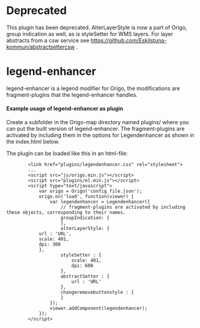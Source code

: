 # Deprecated
This plugin has been deprecated. AlterLayerStyle is now a part of Origo, group indication as well, as is styleSetter for WMS layers. For layer abstracts from a csw service see https://github.com/Eskilstuna-kommun/abstractsettercsw .

# legend-enhancer
legend-enhancer is a legend modifier for Origo, the modifications are  fragment-plugins that the legend-enhancer handles. 

#### Example usage of legend-enhancer as plugin
Create a subfolder in the Origo-map directory named plugins/ where you can put the built version of legend-enhancer. The fragment-plugins are activated by including them in the options for Legendenhancer as shown in the index.html below.

The plugin can be loaded like this in an html-file:
```
        <link href="plugins/legendenhancer.css" rel="stylesheet">
        ...
        <script src="js/origo.min.js"></script>
        <script src="plugins/el.min.js"></script>
        <script type="text/javascript">
            var origo = Origo('config file.json');
            origo.on('load', function(viewer) {
                var legendenhancer = Legendenhancer({
                    // fragment-plugins are activated by including these objects, corresponding to their names.
                    groupIndication: { 
                    },
                    alterLayerStyle: {
			url : 'URL',
			scale: 401,
			dpi: 300
		    },
                    styleSetter : {
                        scale: 401,
                        dpi: 600
                    },
                    abstractSetter : {
                        url : 'URL'
                    },
                    changeremovebuttonstyle : {
                    }
                });
                viewer.addComponent(legendenhancer);
            });
        </script>
```

